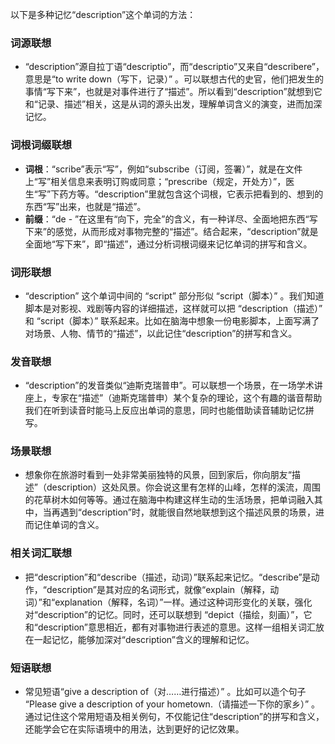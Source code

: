 以下是多种记忆“description”这个单词的方法：

### 词源联想
 - “description”源自拉丁语“descriptio”，而“descriptio”又来自“describere”，意思是“to write down（写下，记录）” 。可以联想古代的史官，他们把发生的事情“写下来”，也就是对事件进行了“描述”。所以看到“description”就想到它和“记录、描述”相关，这是从词的源头出发，理解单词含义的演变，进而加深记忆。

### 词根词缀联想
 - **词根**：“scribe”表示“写”，例如“subscribe（订阅，签署）”，就是在文件上“写”相关信息来表明订购或同意；“prescribe（规定，开处方）”，医生“写”下药方等。“description”里就包含这个词根，它表示把看到的、想到的东西“写”出来，也就是“描述”。
 - **前缀**：“de - ”在这里有“向下，完全”的含义，有一种详尽、全面地把东西“写下来”的感觉，从而形成对事物完整的“描述”。结合起来，“description”就是全面地“写下来”，即“描述”，通过分析词根词缀来记忆单词的拼写和含义。

### 词形联想
 - “description” 这个单词中间的 “script” 部分形似 “script（脚本）” 。我们知道脚本是对影视、戏剧等内容的详细描述，这样就可以把 “description（描述）” 和 “script（脚本）” 联系起来。比如在脑海中想象一份电影脚本，上面写满了对场景、人物、情节的“描述”，以此记住“description”的拼写和含义。

### 发音联想
 - “description”的发音类似“迪斯克瑞普申”。可以联想一个场景，在一场学术讲座上，专家在“描述”（迪斯克瑞普申）某个复杂的理论，这个有趣的谐音帮助我们在听到读音时能马上反应出单词的意思，同时也能借助读音辅助记忆拼写。

### 场景联想
 - 想象你在旅游时看到一处非常美丽独特的风景，回到家后，你向朋友“描述”（description）这处风景。你会说这里有怎样的山峰，怎样的溪流，周围的花草树木如何等等。通过在脑海中构建这样生动的生活场景，把单词融入其中，当再遇到“description”时，就能很自然地联想到这个描述风景的场景，进而记住单词的含义。

### 相关词汇联想
 - 把“description”和“describe（描述，动词）”联系起来记忆。“describe”是动作，“description”是其对应的名词形式，就像“explain（解释，动词）”和“explanation（解释，名词）”一样。通过这种词形变化的关联，强化对“description”的记忆。同时，还可以联想到 “depict（描绘，刻画）”，它和“description”意思相近，都有对事物进行表述的意思。这样一组相关词汇放在一起记忆，能够加深对“description”含义的理解和记忆。

### 短语联想
 - 常见短语“give a description of（对……进行描述）” 。比如可以造个句子 “Please give a description of your hometown.（请描述一下你的家乡）” 。通过记住这个常用短语及相关例句，不仅能记住“description”的拼写和含义，还能学会它在实际语境中的用法，达到更好的记忆效果。 